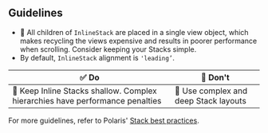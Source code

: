 ## Guidelines

- 📱 All children of `InlineStack` are placed in a single view object, which makes recycling the views expensive and results in poorer performance when scrolling. Consider keeping your Stacks simple.
- By default, `InlineStack` alignment is `'leading’`.

| ✅ Do                                                                         | 🛑 Don't                              |
| ----------------------------------------------------------------------------- | ------------------------------------- |
| 📱 Keep Inline Stacks shallow. Complex hierarchies have performance penalties | 📱 Use complex and deep Stack layouts |

For more guidelines, refer to Polaris' [Stack best practices](https://polaris.shopify.com/components/layoput-and-structure/stack#best-practices).
